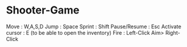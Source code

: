 # Shooter-Game
Move : W,A,S,D
Jump : Space
Sprint : Shift 
Pause/Resume : Esc
Activate cursor : E (to be able to open the inventory)
Fire : Left-Click
Aim> Right-Click
